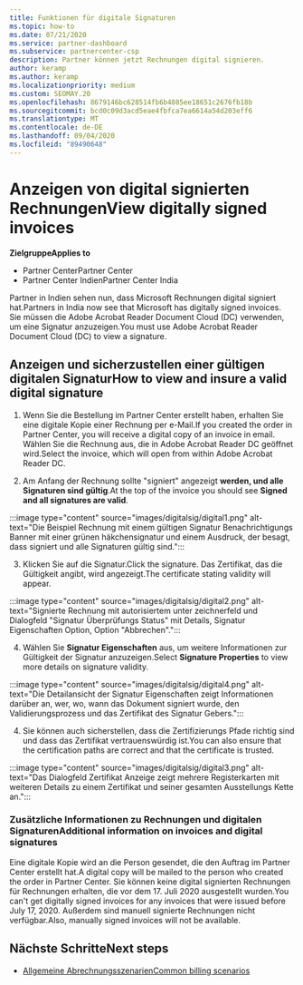 ```yaml
---
title: Funktionen für digitale Signaturen
ms.topic: how-to
ms.date: 07/21/2020
ms.service: partner-dashboard
ms.subservice: partnercenter-csp
description: Partner können jetzt Rechnungen digital signieren.
author: keramp
ms.author: keramp
ms.localizationpriority: medium
ms.custom: SEOMAY.20
ms.openlocfilehash: 8679146bc628514fb6b4885ee18651c2676fb18b
ms.sourcegitcommit: bcd0c09d3acd5eae4fbfca7ea6614a54d203eff6
ms.translationtype: MT
ms.contentlocale: de-DE
ms.lasthandoff: 09/04/2020
ms.locfileid: "89490648"
---
```

# <a name="view-digitally-signed-invoices"></a><span data-ttu-id="09b9a-103">Anzeigen von digital signierten Rechnungen</span><span class="sxs-lookup"><span data-stu-id="09b9a-103">View digitally signed invoices</span></span>

<span data-ttu-id="09b9a-104">**Zielgruppe**</span><span class="sxs-lookup"><span data-stu-id="09b9a-104">**Applies to**</span></span>

- <span data-ttu-id="09b9a-105">Partner Center</span><span class="sxs-lookup"><span data-stu-id="09b9a-105">Partner Center</span></span>
- <span data-ttu-id="09b9a-106">Partner Center Indien</span><span class="sxs-lookup"><span data-stu-id="09b9a-106">Partner Center India</span></span>


<span data-ttu-id="09b9a-107">Partner in Indien sehen nun, dass Microsoft Rechnungen digital signiert hat.</span><span class="sxs-lookup"><span data-stu-id="09b9a-107">Partners in India now see that Microsoft has digitally signed invoices.</span></span> <span data-ttu-id="09b9a-108">Sie müssen die Adobe Acrobat Reader Document Cloud (DC) verwenden, um eine Signatur anzuzeigen.</span><span class="sxs-lookup"><span data-stu-id="09b9a-108">You must use Adobe Acrobat Reader Document Cloud (DC) to view a signature.</span></span>

## <a name="how-to-view-and-insure-a-valid-digital-signature"></a><span data-ttu-id="09b9a-109">Anzeigen und sicherzustellen einer gültigen digitalen Signatur</span><span class="sxs-lookup"><span data-stu-id="09b9a-109">How to view and insure a valid digital signature</span></span>


1. <span data-ttu-id="09b9a-110">Wenn Sie die Bestellung im Partner Center erstellt haben, erhalten Sie eine digitale Kopie einer Rechnung per e-Mail.</span><span class="sxs-lookup"><span data-stu-id="09b9a-110">If you created the order in Partner Center, you will receive a digital copy of an invoice in email.</span></span> <span data-ttu-id="09b9a-111">Wählen Sie die Rechnung aus, die in Adobe Acrobat Reader DC geöffnet wird.</span><span class="sxs-lookup"><span data-stu-id="09b9a-111">Select the invoice, which will open from within Adobe Acrobat Reader DC.</span></span>


2. <span data-ttu-id="09b9a-112">Am Anfang der Rechnung sollte "signiert" angezeigt **werden, und alle Signaturen sind gültig**.</span><span class="sxs-lookup"><span data-stu-id="09b9a-112">At the top of the invoice you should see **Signed and all signatures are valid**.</span></span>
 
 :::image type="content" source="images/digitalsig/digital1.png" alt-text="Die Beispiel Rechnung mit einem gültigen Signatur Benachrichtigungs Banner mit einer grünen häkchensignatur und einem Ausdruck, der besagt, dass signiert und alle Signaturen gültig sind.":::

3. <span data-ttu-id="09b9a-114">Klicken Sie auf die Signatur.</span><span class="sxs-lookup"><span data-stu-id="09b9a-114">Click the signature.</span></span> <span data-ttu-id="09b9a-115">Das Zertifikat, das die Gültigkeit angibt, wird angezeigt.</span><span class="sxs-lookup"><span data-stu-id="09b9a-115">The certificate stating validity will appear.</span></span>

:::image type="content" source="images/digitalsig/digital2.png" alt-text="Signierte Rechnung mit autorisiertem unter zeichnerfeld und Dialogfeld "Signatur Überprüfungs Status" mit Details, Signatur Eigenschaften Option, Option "Abbrechen"."::: 

4. <span data-ttu-id="09b9a-117">Wählen Sie **Signatur Eigenschaften** aus, um weitere Informationen zur Gültigkeit der Signatur anzuzeigen.</span><span class="sxs-lookup"><span data-stu-id="09b9a-117">Select **Signature Properties** to view more details on signature validity.</span></span>

:::image type="content" source="images/digitalsig/digital4.png" alt-text="Die Detailansicht der Signatur Eigenschaften zeigt Informationen darüber an, wer, wo, wann das Dokument signiert wurde, den Validierungsprozess und das Zertifikat des Signatur Gebers."::: 

4. <span data-ttu-id="09b9a-119">Sie können auch sicherstellen, dass die Zertifizierungs Pfade richtig sind und dass das Zertifikat vertrauenswürdig ist.</span><span class="sxs-lookup"><span data-stu-id="09b9a-119">You can also ensure that the certification paths are correct and that the certificate is trusted.</span></span>

 :::image type="content" source="images/digitalsig/digital3.png" alt-text="Das Dialogfeld Zertifikat Anzeige zeigt mehrere Registerkarten mit weiteren Details zu einem Zertifikat und seiner gesamten Ausstellungs Kette an.":::

### <a name="additional-information-on-invoices-and-digital-signatures"></a><span data-ttu-id="09b9a-121">Zusätzliche Informationen zu Rechnungen und digitalen Signaturen</span><span class="sxs-lookup"><span data-stu-id="09b9a-121">Additional information on invoices and digital signatures</span></span>

<span data-ttu-id="09b9a-122">Eine digitale Kopie wird an die Person gesendet, die den Auftrag im Partner Center erstellt hat.</span><span class="sxs-lookup"><span data-stu-id="09b9a-122">A digital copy will be mailed to the person who created the order in Partner Center.</span></span> <span data-ttu-id="09b9a-123">Sie können keine digital signierten Rechnungen für Rechnungen erhalten, die vor dem 17. Juli 2020 ausgestellt wurden.</span><span class="sxs-lookup"><span data-stu-id="09b9a-123">You can't get digitally signed invoices for any invoices that were issued before July 17, 2020.</span></span> <span data-ttu-id="09b9a-124">Außerdem sind manuell signierte Rechnungen nicht verfügbar.</span><span class="sxs-lookup"><span data-stu-id="09b9a-124">Also, manually signed invoices will not be available.</span></span>

## <a name="next-steps"></a><span data-ttu-id="09b9a-125">Nächste Schritte</span><span class="sxs-lookup"><span data-stu-id="09b9a-125">Next steps</span></span>

- [<span data-ttu-id="09b9a-126">Allgemeine Abrechnungsszenarien</span><span class="sxs-lookup"><span data-stu-id="09b9a-126">Common billing scenarios</span></span>](common-billing-scenarios.md)